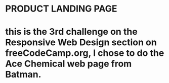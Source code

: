 <h1> PRODUCT LANDING PAGE <h1>
<p> this is the 3rd challenge on the Responsive Web Design section on freeCodeCamp.org, I chose to do the Ace Chemical web page from Batman. 